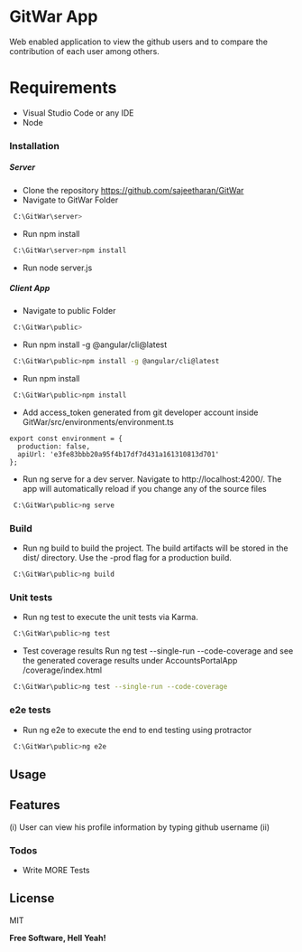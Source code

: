 # GitWar App
Web enabled application to view the github users and to compare the contribution of each
user among others.

# Requirements
  - Visual Studio Code or any IDE
  - Node

### Installation
##### Server
- Clone the repository https://github.com/sajeetharan/GitWar
- Navigate to GitWar Folder
```sh
 C:\GitWar\server>
```
 - Run npm install
```sh
 C:\GitWar\server>npm install
```
 - Run node server.js

##### Client App
 - Navigate to public Folder
```sh
 C:\GitWar\public>
```
 - Run npm install -g @angular/cli@latest
```sh
 C:\GitWar\public>npm install -g @angular/cli@latest
```
 - Run npm install
```sh
 C:\GitWar\public>npm install
```
 - Add access_token generated from git developer account inside GitWar/src/environments/environment.ts
```
export const environment = {
  production: false,
  apiUrl: 'e3fe83bbb20a95f4b17df7d431a161310813d701'
};

```
 - Run ng serve for a dev server. Navigate to http://localhost:4200/. The app will automatically reload if you change any of the source files
```sh
 C:\GitWar\public>ng serve
```
### Build

 - Run ng build to build the project. The build artifacts will be stored in the dist/ directory. Use the -prod flag for a production build.
```sh
 C:\GitWar\public>ng build
```
### Unit tests
 - Run ng test to execute the unit tests via Karma.
```sh
 C:\GitWar\public>ng test
```
  - Test coverage results
Run ng test --single-run --code-coverage and see the generated coverage results under AccountsPortalApp /coverage/index.html
```sh
 C:\GitWar\public>ng test --single-run --code-coverage
```

### e2e tests
 - Run ng e2e  to execute the end to end testing using protractor
```sh
 C:\GitWar\public>ng e2e
```

## Usage
 

## Features
(i)  User can view his profile information by typing github username
(ii)


### Todos
 - Write MORE Tests

License
----

MIT

**Free Software, Hell Yeah!**
 
